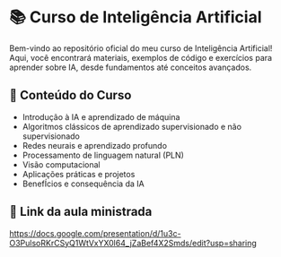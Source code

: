 # 📚 Curso de Inteligência Artificial  
Bem-vindo ao repositório oficial do meu curso de Inteligência Artificial! Aqui, você encontrará materiais, exemplos de código e exercícios para aprender sobre IA, desde fundamentos até conceitos avançados.

## 📌 Conteúdo do Curso
- Introdução à IA e aprendizado de máquina  
- Algoritmos clássicos de aprendizado supervisionado e não supervisionado  
- Redes neurais e aprendizado profundo  
- Processamento de linguagem natural (PLN)  
- Visão computacional  
- Aplicações práticas e projetos
- BenefÍcios e consequência da IA

## 🚀 Link da aula ministrada

https://docs.google.com/presentation/d/1u3c-O3PulsoRKrCSyQ1WtVxYX0l64_jZaBef4X2Smds/edit?usp=sharing







